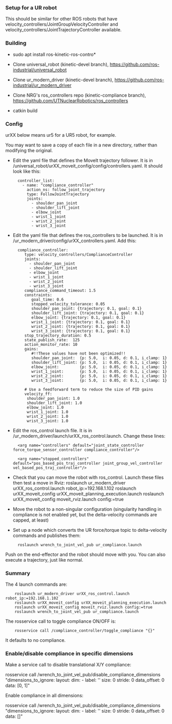 ### Setup for a UR robot

This should be similar for other ROS robots that have velocity_controllers/JointGroupVelocityController and velocity_controllers/JointTrajectoryController available.

### Building

* sudo apt install ros-kinetic-ros-contro*

* Clone universal_robot (kinetic-devel branch), https://github.com/ros-industrial/universal_robot

* Clone ur_modern_driver (kinetic-devel branch), https://github.com/ros-industrial/ur_modern_driver

* Clone NRG's ros_controllers repo (kinetic-compliance branch), https://github.com/UTNuclearRobotics/ros_controllers

* catkin build

### Config

urXX below means ur5 for a UR5 robot, for example.

You may want to save a copy of each file in a new directory, rather than modifying the original.

* Edit the yaml file that defines the MoveIt trajectory follower. It is in /universal_robot/urXX_moveit_config/config/controllers.yaml. It should look like this:

		controller_list:
		  - name: "compliance_controller"
		    action_ns: follow_joint_trajectory
		    type: FollowJointTrajectory
		    joints:
		      - shoulder_pan_joint
		      - shoulder_lift_joint
		      - elbow_joint
		      - wrist_1_joint
		      - wrist_2_joint
		      - wrist_3_joint

* Edit the yaml file that defines the ros_controllers to be launched. It is in /ur_modern_driver/config/urXX_controllers.yaml. Add this:

		compliance_controller:
		   type: velocity_controllers/ComplianceController
		   joints:
		     - shoulder_pan_joint
		     - shoulder_lift_joint
		     - elbow_joint
		     - wrist_1_joint
		     - wrist_2_joint
		     - wrist_3_joint
		   compliance_command_timeout: 1.5
		   constraints:
		      goal_time: 0.6
		      stopped_velocity_tolerance: 0.05
		      shoulder_pan_joint: {trajectory: 0.1, goal: 0.1}
		      shoulder_lift_joint: {trajectory: 0.1, goal: 0.1}
		      elbow_joint: {trajectory: 0.1, goal: 0.1}
		      wrist_1_joint: {trajectory: 0.1, goal: 0.1}
		      wrist_2_joint: {trajectory: 0.1, goal: 0.1}
		      wrist_3_joint: {trajectory: 0.1, goal: 0.1}
		   stop_trajectory_duration: 0.5
		   state_publish_rate:  125
		   action_monitor_rate: 10
		   gains:
		      #!!These values have not been optimized!!
		      shoulder_pan_joint:  {p: 5.0,  i: 0.05, d: 0.1, i_clamp: 1}
		      shoulder_lift_joint: {p: 5.0,  i: 0.05, d: 0.1, i_clamp: 1}
		      elbow_joint:         {p: 5.0,  i: 0.05, d: 0.1, i_clamp: 1}
		      wrist_1_joint:       {p: 5.0,  i: 0.05, d: 0.1, i_clamp: 1}
		      wrist_2_joint:       {p: 5.0,  i: 0.05, d: 0.1, i_clamp: 1}
		      wrist_3_joint:       {p: 5.0,  i: 0.05, d: 0.1, i_clamp: 1}

		   # Use a feedforward term to reduce the size of PID gains
		   velocity_ff:
		    shoulder_pan_joint: 1.0
		    shoulder_lift_joint: 1.0
		    elbow_joint: 1.0
		    wrist_1_joint: 1.0
		    wrist_2_joint: 1.0
		    wrist_3_joint: 1.0

* Edit the ros_control launch file. It is in /ur_modern_driver/launch/urXX_ros_control.launch. Change these lines:

		<arg name="controllers" default="joint_state_controller force_torque_sensor_controller compliance_controller"/>

		<arg name="stopped_controllers" default="pos_based_pos_traj_controller joint_group_vel_controller vel_based_pos_traj_controller"/>

* Check that you can move the robot with ros_control. Launch these files then test a move in Rviz:
		roslaunch ur_modern_driver urXX_ros_control.launch robot_ip:=192.168.1.102
		roslaunch urXX_moveit_config urXX_moveit_planning_execution.launch
		roslaunch urXX_moveit_config moveit_rviz.launch config:=true

* Move the robot to a non-singular configuration (singularity handling in compliance is not enabled yet, but the delta-velocity commands are capped, at least)

* Set up a node which converts the UR force/torque topic to delta-velocity commands and publishes them:

		roslaunch wrench_to_joint_vel_pub ur_compliance.launch

Push on the end-effector and the robot should move with you. You can also execute a trajectory, just like normal.

### Summary

The 4 launch commands are:

		roslaunch ur_modern_driver urXX_ros_control.launch robot_ip:=192.168.1.102
		roslaunch urXX_moveit_config urXX_moveit_planning_execution.launch
		roslaunch urXX_moveit_config moveit_rviz.launch config:=true
		roslaunch wrench_to_joint_vel_pub ur_compliance.launch

The rosservice call to toggle compliance ON/OFF is:

		rosservice call /compliance_controller/toggle_compliance "{}"

It defaults to no compliance.

### Enable/disable compliance in specific dimensions

Make a service call to disable translational X/Y compliance:

rosservice call /wrench_to_joint_vel_pub/disable_compliance_dimensions "dimensions_to_ignore:
  layout:
    dim:
    - label: ''
      size: 0
      stride: 0
    data_offset: 0
  data: [0, 1]"

Enable compliance in all dimensions:

rosservice call /wrench_to_joint_vel_pub/disable_compliance_dimensions "dimensions_to_ignore:
  layout:
    dim:
    - label: ''
      size: 0
      stride: 0
    data_offset: 0
  data: []"

